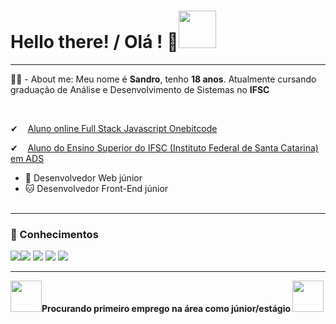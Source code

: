 <h1>Hello there! / Olá ! 🤖<img src="https://media0.giphy.com/media/KGMzZvWa5su2O5LCVR/giphy.gif?cid=6c09b952c4tyhm22a1wiatx00j3997ldr1ivm17vw50eze1m&rid=giphy.gif&ct=s" width="60px"></h1>
<hr>

<p>👨‍💻 - About me: Meu nome é <b>Sandro</b>, tenho <b>18 anos</b>. Atualmente cursando graduação de Análise e Desenvolvimento de Sistemas no <b>IFSC</b></p>

<br>
<p>✔&nbsp&nbsp&nbsp&nbsp<a href="https://onebitcode.com/lp/">Aluno online Full Stack Javascript Onebitcode</a></p>
<p>✔&nbsp&nbsp&nbsp&nbsp<a href="https://www.ifsc.edu.br">Aluno do Ensino Superior do IFSC (Instituto Federal de Santa Catarina) em ADS</a>
<br>

- 🐉 Desenvolvedor Web júnior
- 🐱 Desenvolvedor Front-End júnior
<br><br>
<hr>

<h3>💼 Conhecimentos</h3>
<p><img src='https://img.shields.io/badge/HTML5-E34F26?style=for-the-badge&logo=html5&logoColor=white'><img src='https://img.shields.io/badge/CSS3-1572B6?style=for-the-badge&logo=css3&logoColor=white'> <img src='https://img.shields.io/badge/Sass-CC6699?style=for-the-badge&logo=sass&logoColor=white'> <img src='https://img.shields.io/badge/JavaScript-323330?style=for-the-badge&logo=javascript&logoColor=F7DF1E'> <img src='https://img.shields.io/badge/Bootstrap-563D7C?style=for-the-badge&logo=bootstrap&logoColor=white'></p>
<hr> 

<p><img src='https://user-images.githubusercontent.com/93799829/186530211-5bb7c44e-ce67-4615-afb8-718007ff6cf9.gif' width="50px"><b>Procurando primeiro emprego na área como júnior/estágio </b><img src='https://user-images.githubusercontent.com/93799829/186530211-5bb7c44e-ce67-4615-afb8-718007ff6cf9.gif' width="50px"></p>

